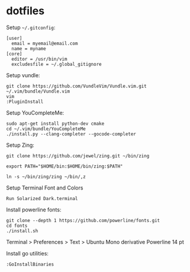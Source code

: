 # dotfiles

Setup `~/.gitconfig`:
```
[user]
  email = myemail@email.com
  name = myname
[core]
  editor = /usr/bin/vim
  excludesfile = ~/.global_gitignore
```

Setup vundle:

```
git clone https://github.com/VundleVim/Vundle.vim.git ~/.vim/bundle/Vundle.vim
vim
:PluginInstall
```

Setup YouCompleteMe:

```
sudo apt-get install python-dev cmake
cd ~/.vim/bundle/YouCompleteMe
./install.py --clang-completer --gocode-completer
```

Setup Zing:
```
git clone https://github.com/jewel/zing.git ~/bin/zing

export PATH="$HOME/bin:$HOME/bin/zing:$PATH"

ln -s ~/bin/zing/zing ~/bin/,z
```

Setup Terminal Font and Colors
```
Run Solarized Dark.terminal
```
Install powerline fonts:
```
git clone --depth 1 https://github.com/powerline/fonts.git
cd fonts
./install.sh
```
Terminal > Preferences > Text > Ubuntu Mono derivative Powerline 14 pt

Install go utilities:
```
:GoInstallBinaries
```
